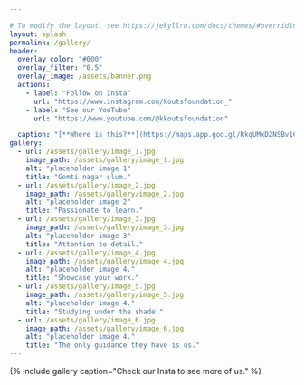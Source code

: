 ```yaml
---

# To modify the layout, see https://jekyllrb.com/docs/themes/#overriding-theme-defaults
layout: splash
permalink: /gallery/
header:
  overlay_color: "#000"
  overlay_filter: "0.5"
  overlay_image: /assets/banner.png
  actions:	
    - label: "Follow on Insta"
      url: "https://www.instagram.com/koutsfoundation_"
    - label: "See our YouTube"
      url: "https://www.youtube.com/@kkoutsfoundation"

  caption: "[**Where is this?**](https://maps.app.goo.gl/RkqUMxD2NSBv1C2j6)"
gallery:
  - url: /assets/gallery/image_1.jpg
    image_path: /assets/gallery/image_1.jpg
    alt: "placeholder image 1"
    title: "Gomti nagar slum."
  - url: /assets/gallery/image_2.jpg
    image_path: /assets/gallery/image_2.jpg
    alt: "placeholder image 2"
    title: "Passionate to learn."
  - url: /assets/gallery/image_3.jpg
    image_path: /assets/gallery/image_3.jpg
    alt: "placeholder image 3"
    title: "Attention to detail."
  - url: /assets/gallery/image_4.jpg
    image_path: /assets/gallery/image_4.jpg
    alt: "placeholder image 4."
    title: "Showcase your work."
  - url: /assets/gallery/image_5.jpg
    image_path: /assets/gallery/image_5.jpg
    alt: "placeholder image 4."
    title: "Studying under the shade."
  - url: /assets/gallery/image_6.jpg
    image_path: /assets/gallery/image_6.jpg
    alt: "placeholder image 4."
    title: "The only guidance they have is us."
---
```


{% include gallery caption="Check our Insta to see more of us." %}

